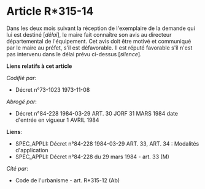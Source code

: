 # Article R*315-14

Dans les deux mois suivant la réception de l'exemplaire de la demande qui lui est destiné [*délai*], le maire fait connaître
son avis au directeur départemental de l'équipement. Cet avis doit être motivé et communiqué par le maire au préfet, s'il est
défavorable. Il est réputé favorable s'il n'est pas intervenu dans le délai prévu ci-dessus [*silence*].

**Liens relatifs à cet article**

_Codifié par_:

  - Décret n°73-1023 1973-11-08

_Abrogé par_:

  - Décret n°84-228 1984-03-29 ART. 30 JORF 31 MARS 1984 date d'entrée en vigueur 1 AVRIL 1984

**Liens**:

  - SPEC_APPLI: Décret n°84-228 1984-03-29 ART. 33, ART. 34 : Modalités d'application
  - SPEC_APPLI: Décret n°84-228 du 29 mars 1984 - art. 33 (M)

_Cité par_:

  - Code de l'urbanisme - art. R*315-12 (Ab)
